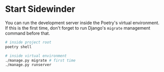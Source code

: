 # Start Sidewinder

You can run the development server inside the Poetry's virtual environment. If this is the first time, don't forget to run Django's `migrate` management command before that.

```bash
# inside project root
poetry shell

# inside virtual environment
./manage.py migrate # first time
./manage.py runserver
```
